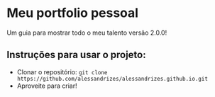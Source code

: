 # Meu portfolio pessoal
Um guia para mostrar todo o meu talento versão 2.0.0!

## Instruções para usar o projeto:
* Clonar o repositório: `git clone https://github.com/alessandrizes/alessandrizes.github.io.git`
* Aproveite para criar!

